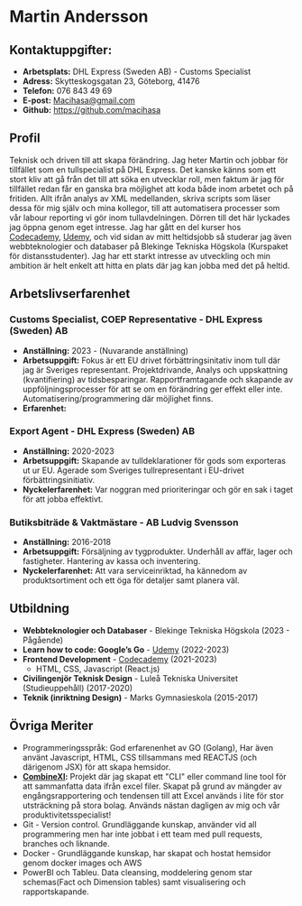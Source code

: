 # Martin Andersson

## Kontaktuppgifter:

- **Arbetsplats:** DHL Express (Sweden AB) - Customs Specialist
- **Adress:** Skytteskogsgatan 23, Göteborg, 41476
- **Telefon:** 076 843 49 69
- **E-post:** Macihasa@gmail.com
- **Github:** https://github.com/macihasa

## Profil

Teknisk och driven till att skapa förändring. Jag heter Martin och jobbar för tillfället som en tullspecialist på DHL Express. Det kanske känns som ett stort kliv att gå från det till att söka en utvecklar roll, men faktum är jag för tillfället redan får en ganska bra möjlighet att koda både inom arbetet och på fritiden. Allt ifrån analys av XML medellanden, skriva scripts som läser dessa för mig själv och mina kollegor, till att automatisera processer som vår labour reporting vi gör inom tullavdelningen. Dörren till det här lyckades jag öppna genom eget intresse. Jag har gått en del kurser hos [Codecademy](https://www.codecademy.com/), [Udemy](https://www.udemy.com/course/learn-how-to-code/), och vid sidan av mitt heltidsjobb så studerar jag även webbteknologier och databaser på Blekinge Tekniska Högskola (Kurspaket för distansstudenter). Jag har ett starkt intresse av utveckling och min ambition är helt enkelt att hitta en plats där jag kan jobba med det på heltid.

## Arbetslivserfarenhet

### Customs Specialist, COEP Representative - DHL Express (Sweden) AB

- **Anställning:** 2023 - (Nuvarande anställning)
- **Arbetsuppgift:** Fokus är ett EU drivet förbättringsinitativ inom tull där jag är Sveriges representant. Projektdrivande, Analys och uppskattning (kvantifiering) av tidsbesparingar. Rapportframtagande och skapande av uppföljningsprocesser för att se om en förändring ger effekt eller inte. Automatisering/programmering där möjlighet finns. 
- **Erfarenhet:** 

### Export Agent - DHL Express (Sweden) AB

- **Anställning:** 2020-2023
- **Arbetsuppgift:** Skapande av tulldeklarationer för gods som exporteras ut ur EU. Agerade som Sveriges tullrepresentant i EU-drivet förbättringsinitiativ.
- **Nyckelerfarenhet:** Var noggran med prioriteringar och gör en sak i taget för att jobba effektivt.

### Butiksbiträde & Vaktmästare - AB Ludvig Svensson

- **Anställning:** 2016-2018
- **Arbetsuppgift:** Försäljning av tygprodukter. Underhåll av affär, lager och fastigheter. Hantering av kassa och inventering.
- **Nyckelerfarenhet:** Att vara serviceinriktad, ha kännedom av produktsortiment och ett öga för detaljer samt planera väl.

## Utbildning

- **Webbteknologier och Databaser** - Blekinge Tekniska Högskola (2023 - Pågående)
- **Learn how to code: Google’s Go** - [Udemy](https://www.udemy.com/course/learn-how-to-code/) (2022-2023)
- **Frontend Development** - [Codecademy](https://www.codecademy.com/) (2021-2023)
  - HTML, CSS, Javascript (React.js)
- **Civilingenjör Teknisk Design** - Luleå Tekniska Universitet (Studieuppehåll) (2017-2020)
- **Teknik (inriktning Design)** - Marks Gymnasieskola (2015-2017)

## Övriga Meriter

- Programmeringsspråk: God erfarenenhet av GO (Golang), Har även använt Javascript, HTML, CSS tillsammans med REACTJS (och därigenom JSX) för att skapa hemsidor.
- **[CombineXl](https://github.com/macihasa/combinexl):** Projekt där jag skapat ett "CLI" eller command line tool för att sammanfatta data ifrån excel filer. Skapat på grund av mängder av engångsrapportering och tendensen till att Excel används i lite för stor utsträckning på stora bolag. Används nästan dagligen av mig och vår produktivitetsspecialist! 
- Git - Version control. Grundläggande kunskap, använder vid all programmering men har inte jobbat i ett team med pull requests, branches och liknande.
- Docker - Grundläggande kunskap, har skapat och hostat hemsidor genom docker images och AWS
- PowerBI och Tableu. Data cleansing, moddelering genom star schemas(Fact och Dimension tables) samt visualisering och rapportskapande.
